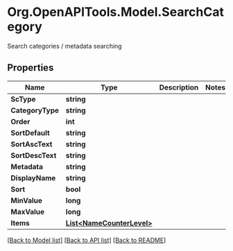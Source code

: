 # Org.OpenAPITools.Model.SearchCategory
Search categories / metadata searching

## Properties

Name | Type | Description | Notes
------------ | ------------- | ------------- | -------------
**ScType** | **string** |  | 
**CategoryType** | **string** |  | 
**Order** | **int** |  | 
**SortDefault** | **string** |  | 
**SortAscText** | **string** |  | 
**SortDescText** | **string** |  | 
**Metadata** | **string** |  | 
**DisplayName** | **string** |  | 
**Sort** | **bool** |  | 
**MinValue** | **long** |  | 
**MaxValue** | **long** |  | 
**Items** | [**List&lt;NameCounterLevel&gt;**](NameCounterLevel.md) |  | 

[[Back to Model list]](../README.md#documentation-for-models) [[Back to API list]](../README.md#documentation-for-api-endpoints) [[Back to README]](../README.md)

